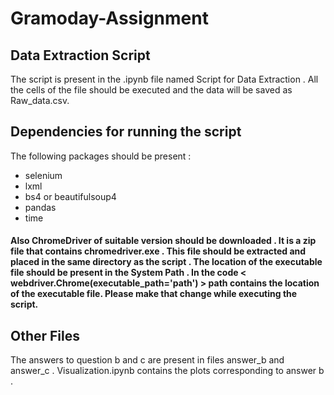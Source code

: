# Gramoday-Assignment
## Data Extraction Script
The script is present in the .ipynb file named Script for Data Extraction . All the cells of the file should be executed and the data will be saved as Raw_data.csv.
## Dependencies for running the script
The following packages should be present :
- selenium
- lxml
- bs4 or beautifulsoup4
- pandas
- time
#### Also ChromeDriver of suitable version should be downloaded . It is a zip file that contains chromedriver.exe . This file should be extracted and placed in the same directory as the script . The location of the executable file should be present in the System Path . In the code < webdriver.Chrome(executable_path='path') > path contains the location of the executable file. Please make that change while executing the script.
## Other Files
The answers to question b and c are present in files answer_b and answer_c . Visualization.ipynb contains the plots corresponding to answer b .

